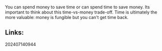 You can spend money to save time or can spend time to save money. Its important to think about this time-vs-money trade-off. Time is ultimately the more valuable: money is fungible but you can't get time back.


## Links: 



202407140944
